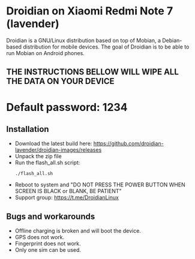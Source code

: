 Droidian on Xiaomi Redmi Note 7 (lavender)
========

Droidian is a GNU/Linux distribution based on top of Mobian, a Debian-based distribution for mobile devices. The goal of Droidian is to be able to run Mobian on Android phones.

## THE INSTRUCTIONS BELLOW WILL WIPE ALL THE DATA ON YOUR DEVICE

# Default password: 1234

## Installation
 * Download the latest build here: https://github.com/droidian-lavender/droidian-images/releases
 * Unpack the zip file
 * Run the flash_all.sh script:
    <pre><code>./flash_all.sh</code></pre>
 * Reboot to system and "DO NOT PRESS THE POWER BUTTON WHEN SCREEN IS BLACK or BLANK, BE PATIENT"
 * Support group: https://t.me/DroidianLinux

## Bugs and workarounds
* Offline charging is broken and will boot the device.
* GPS does not work.
* Fingerprint does not work.
* Only one sim can be used.
